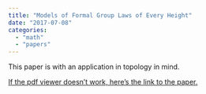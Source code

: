 ```yaml
---
title: "Models of Formal Group Laws of Every Height"
date: "2017-07-08"
categories: 
  - "math"
  - "papers"
---
```


This paper is with an application in topology in mind. 

[If the pdf viewer doesn’t work, here’s the link to the paper.](/images/wp-content/uploads/2017/08/lubintatemodels-2.pdf)
